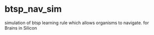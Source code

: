 # btsp_nav_sim
simulation of btsp learning rule which allows organisms to navigate. for Brains in Silicon
